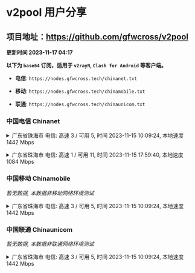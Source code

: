 # v2pool 用户分享
## 项目地址：<https://github.com/gfwcross/v2pool>
**更新时间 2023-11-17 04:17**


**以下为 `base64` 订阅，适用于 `v2rayN`, `Clash for Android` 等客户端。**

- **电信**: `https://nodes.gfwcross.tech/chinanet.txt`

- **移动**: `https://nodes.gfwcross.tech/chinamobile.txt`

- **联通**: `https://nodes.gfwcross.tech/chinaunicom.txt`


### 中国电信 Chinanet
<details><summary>广东省珠海市 电信: 高速 3 / 可用 5, 时间 2023-11-15 10:09:24, 本地速度 1442 Mbps</summary><p>可用节点订阅：https://transfer.sh/ce7KW9WGOj/running.txt<br>高速节点订阅：https://transfer.sh/IXvuA4hDLh/good.txt<br>低延迟节点订阅：https://transfer.sh/QHosMNxqlF/low_delay.txt</p></details>
<p></p><details><summary>广东省珠海市 电信: 高速 1 / 可用 11, 时间 2023-11-15 17:59:40, 本地速度 1084 Mbps</summary><p>可用节点订阅：https://transfer.sh/xziAe6y8eX/running.txt<br>高速节点订阅：https://transfer.sh/x7D55D3J3R/good.txt<br>低延迟节点订阅：https://transfer.sh/sXrLUKRBkf/low_delay.txt</p></details>
<p></p>

### 中国移动 Chinamobile
<i>暂无数据, 本数据非移动网络环境测试</i>
<details><summary>广东省珠海市 电信: 高速 3 / 可用 5, 时间 2023-11-15 10:09:24, 本地速度 1442 Mbps</summary><p>可用节点订阅：https://transfer.sh/ce7KW9WGOj/running.txt<br>高速节点订阅：https://transfer.sh/IXvuA4hDLh/good.txt<br>低延迟节点订阅：https://transfer.sh/QHosMNxqlF/low_delay.txt</p></details>
<p></p>

### 中国联通 Chinaunicom
<i>暂无数据, 本数据非联通网络环境测试</i>
<details><summary>广东省珠海市 电信: 高速 3 / 可用 5, 时间 2023-11-15 10:09:24, 本地速度 1442 Mbps</summary><p>可用节点订阅：https://transfer.sh/ce7KW9WGOj/running.txt<br>高速节点订阅：https://transfer.sh/IXvuA4hDLh/good.txt<br>低延迟节点订阅：https://transfer.sh/QHosMNxqlF/low_delay.txt</p></details>
<p></p>